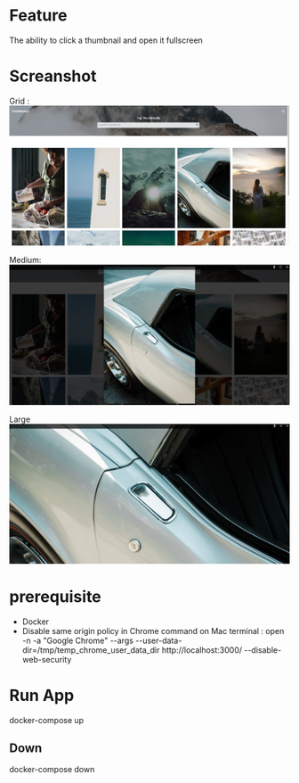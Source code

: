 # Feature
The ability to click a thumbnail and open it fullscreen

# Screanshot

Grid :
![Screenshot](./screenshot/grid.png)

Medium:
![Screenshot](./screenshot/medium.png)

Large
![Screenshot](./screenshot/large.png)

# prerequisite

- Docker
- Disable same origin policy in Chrome
command on Mac terminal :  open -n -a "Google Chrome" --args --user-data-dir=/tmp/temp_chrome_user_data_dir http://localhost:3000/ --disable-web-security 


# Run App

docker-compose up

## Down

docker-compose down
